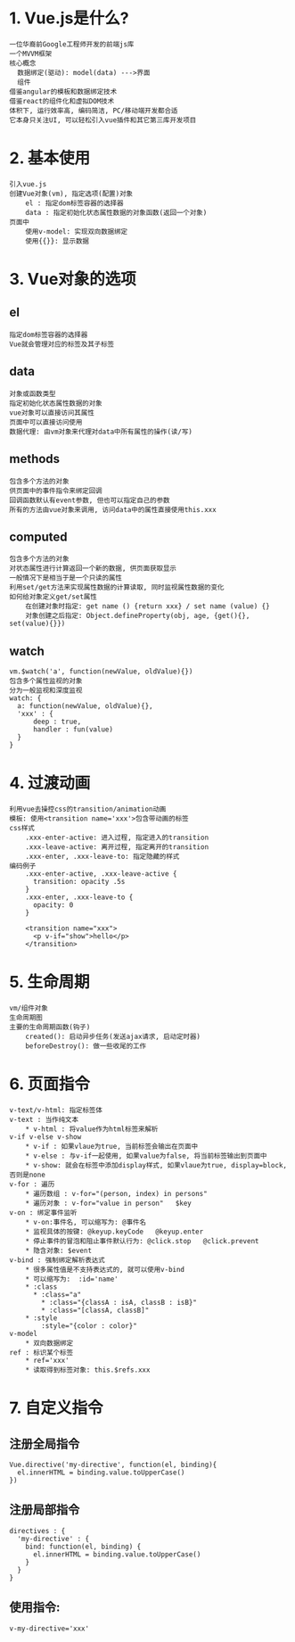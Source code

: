 # 1. Vue.js是什么?
	一位华裔前Google工程师开发的前端js库
	一个MVVM框架
	核心概念
	  数据绑定(驱动): model(data) --->界面
	  组件
	借鉴angular的模板和数据绑定技术
	借鉴react的组件化和虚拟DOM技术
	体积下, 运行效率高, 编码简洁, PC/移动端开发都合适
	它本身只关注UI, 可以轻松引入vue插件和其它第三库开发项目
  
# 2. 基本使用
	引入vue.js
	创建Vue对象(vm), 指定选项(配置)对象
		el : 指定dom标签容器的选择器
		data : 指定初始化状态属性数据的对象函数(返回一个对象)
	页面中
		使用v-model: 实现双向数据绑定
		使用{{}}: 显示数据
		
# 3. Vue对象的选项
## el
	指定dom标签容器的选择器
	Vue就会管理对应的标签及其子标签
## data
	对象或函数类型
	指定初始化状态属性数据的对象
	vue对象可以直接访问其属性
	页面中可以直接访问使用
	数据代理: 由vm对象来代理对data中所有属性的操作(读/写)
## methods
	包含多个方法的对象
	供页面中的事件指令来绑定回调
	回调函数默认有event参数, 但也可以指定自己的参数
	所有的方法由vue对象来调用, 访问data中的属性直接使用this.xxx
## computed
	包含多个方法的对象
	对状态属性进行计算返回一个新的数据, 供页面获取显示
	一般情况下是相当于是一个只读的属性
	利用set/get方法来实现属性数据的计算读取, 同时监视属性数据的变化
	如何给对象定义get/set属性
		在创建对象时指定: get name () {return xxx} / set name (value) {}
	  	对象创建之后指定: Object.defineProperty(obj, age, {get(){}, set(value){}})
## watch
	vm.$watch('a', function(newValue, oldValue){})
	包含多个属性监视的对象
	分为一般监视和深度监视
	watch: {
	  a: function(newValue, oldValue){},
	  'xxx' : {
          deep : true,
          handler : fun(value)
      }
	}
	
# 4. 过渡动画
	利用vue去操控css的transition/animation动画
	模板: 使用<transition name='xxx'>包含带动画的标签
	css样式
		.xxx-enter-active: 进入过程, 指定进入的transition
		.xxx-leave-active: 离开过程, 指定离开的transition
		.xxx-enter, .xxx-leave-to: 指定隐藏的样式
	编码例子
	    .xxx-enter-active, .xxx-leave-active {
	      transition: opacity .5s
	    }
	    .xxx-enter, .xxx-leave-to {
	      opacity: 0
	    }
	    
	    <transition name="xxx">
	      <p v-if="show">hello</p>
	    </transition>
    
# 5. 生命周期
	vm/组件对象
	生命周期图
	主要的生命周期函数(钩子)
    	created(): 启动异步任务(发送ajax请求, 启动定时器)
    	beforeDestroy(): 做一些收尾的工作

# 6. 页面指令
	v-text/v-html: 指定标签体
    v-text : 当作纯文本
		* v-html : 将value作为html标签来解析
	v-if v-else v-show
		* v-if : 如果vlaue为true, 当前标签会输出在页面中
		* v-else : 与v-if一起使用, 如果value为false, 将当前标签输出到页面中
		* v-show: 就会在标签中添加display样式, 如果vlaue为true, display=block, 否则是none
	v-for : 遍历
		* 遍历数组 : v-for="(person, index) in persons"   
		* 遍历对象 : v-for="value in person"   $key
	v-on : 绑定事件监听
		* v-on:事件名, 可以缩写为: @事件名
		* 监视具体的按键: @keyup.keyCode   @keyup.enter
		* 停止事件的冒泡和阻止事件默认行为: @click.stop   @click.prevent
		* 隐含对象: $event
	v-bind : 强制绑定解析表达式  
		* 很多属性值是不支持表达式的, 就可以使用v-bind
		* 可以缩写为:  :id='name'
		* :class
		  * :class="a"
			* :class="{classA : isA, classB : isB}"
			* :class="[classA, classB]"
		* :style
			:style="{color : color}"
	v-model
		* 双向数据绑定
	ref : 标识某个标签
		* ref='xxx'
		* 读取得到标签对象: this.$refs.xxx
  
# 7. 自定义指令
## 注册全局指令
    Vue.directive('my-directive', function(el, binding){
      el.innerHTML = binding.value.toUpperCase()
    })
## 注册局部指令
    directives : {
      'my-directive' : {
        bind: function(el, binding) {
          el.innerHTML = binding.value.toUpperCase()
        }
      }
    }
## 使用指令:
    v-my-directive='xxx'
